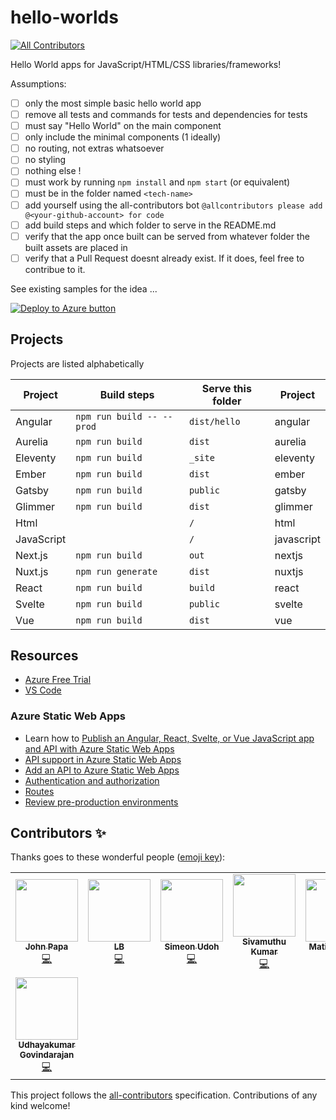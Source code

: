 # hello-worlds

<!-- ALL-CONTRIBUTORS-BADGE:START - Do not remove or modify this section -->

[![All Contributors](https://img.shields.io/badge/all_contributors-8-blue.svg?style=flat-square)](#contributors-)

<!-- ALL-CONTRIBUTORS-BADGE:END -->

Hello World apps for JavaScript/HTML/CSS libraries/frameworks!

Assumptions:

- [ ] only the most simple basic hello world app
- [ ] remove all tests and commands for tests and dependencies for tests
- [ ] must say "Hello World" on the main component
- [ ] only include the minimal components (1 ideally)
- [ ] no routing, not extras whatsoever
- [ ] no styling
- [ ] nothing else !
- [ ] must work by running `npm install` and `npm start` (or equivalent)
- [ ] must be in the folder named `<tech-name>`
- [ ] add yourself using the all-contributors bot `@allcontributors please add @<your-github-account> for code`
- [ ] add build steps and which folder to serve in the README.md
- [ ] verify that the app once built can be served from whatever folder the built assets are placed in
- [ ] verify that a Pull Request doesnt already exist. If it does, feel free to contribue to it.

See existing samples for the idea ...

[![Deploy to Azure button](https://aka.ms/deploytoazurebutton)](https://portal.azure.com/?feature.customportal=false&WT.mc_id=build2020_swa-github-jopapa#create/Microsoft.StaticApp)

## Projects

Projects are listed alphabetically

| Project    | Build steps               | Serve this folder | Project    |
| ---------- | ------------------------- | ----------------- | ---------- |
| Angular    | `npm run build -- --prod` | `dist/hello`      | angular    |
| Aurelia    | `npm run build`           | `dist`            | aurelia    |
| Eleventy   | `npm run build`           | `_site`           | eleventy   |
| Ember      | `npm run build`           | `dist`            | ember      |
| Gatsby     | `npm run build`           | `public`          | gatsby     |
| Glimmer    | `npm run build`           | `dist`            | glimmer    |
| Html       |                           | `/`               | html       |
| JavaScript |                           | `/`               | javascript |
| Next.js    | `npm run build`           | `out`             | nextjs     |
| Nuxt.js    | `npm run generate`        | `dist`            | nuxtjs     |
| React      | `npm run build`           | `build`           | react      |
| Svelte     | `npm run build`           | `public`          | svelte     |
| Vue        | `npm run build`           | `dist`            | vue        |

## Resources

- [Azure Free Trial](https://azure.microsoft.com/en-us/free/?wt.mc_id=helloworlds-github-jopapa)
- [VS Code](https://code.visualstudio.com?wt.mc_id=helloworlds-github-jopapa)

### Azure Static Web Apps

- Learn how to [Publish an Angular, React, Svelte, or Vue JavaScript app and API with Azure Static Web Apps](https://docs.microsoft.com/learn/modules/publish-app-service-static-web-app-api?wt.mc_id=staticwebapp-github-jopapa)
- [API support in Azure Static Web Apps](https://docs.microsoft.com/azure/static-web-apps/apis?wt.mc_id=staticwebapp-github-jopapa)
- [Add an API to Azure Static Web Apps](https://docs.microsoft.com/azure/static-web-apps/add-api?wt.mc_id=staticwebapp-github-jopapa)
- [Authentication and authorization](https://docs.microsoft.com/azure/static-web-apps/authentication-authorization?wt.mc_id=staticwebapp-github-jopapa)
- [Routes](https://docs.microsoft.com/azure/static-web-apps/routes?wt.mc_id=staticwebapp-github-jopapa)
- [Review pre-production environments](https://docs.microsoft.com/azure/static-web-apps/review-publish-pull-requests?wt.mc_id=staticwebapp-github-jopapa)

## Contributors ✨

Thanks goes to these wonderful people ([emoji key](https://allcontributors.org/docs/en/emoji-key)):

<!-- ALL-CONTRIBUTORS-LIST:START - Do not remove or modify this section -->
<!-- prettier-ignore-start -->
<!-- markdownlint-disable -->
<table>
  <tr>
    <td align="center"><a href="http://johnpapa.net"><img src="https://avatars2.githubusercontent.com/u/1202528?v=4" width="100px;" alt=""/><br /><sub><b>John Papa</b></sub></a><br /><a href="https://github.com/johnpapa/hello-worlds/commits?author=johnpapa" title="Code">💻</a></td>
    <td align="center"><a href="https://github.com/laurieontech"><img src="https://avatars3.githubusercontent.com/u/15000607?v=4" width="100px;" alt=""/><br /><sub><b>LB</b></sub></a><br /><a href="https://github.com/johnpapa/hello-worlds/commits?author=laurieontech" title="Code">💻</a></td>
    <td align="center"><a href="https://simicode.me"><img src="https://avatars1.githubusercontent.com/u/25581792?v=4" width="100px;" alt=""/><br /><sub><b>Simeon Udoh</b></sub></a><br /><a href="https://github.com/johnpapa/hello-worlds/commits?author=simeon4real" title="Code">💻</a></td>
    <td align="center"><a href="https://twitter.com/ksivamuthu"><img src="https://avatars0.githubusercontent.com/u/4029525?v=4" width="100px;" alt=""/><br /><sub><b>Sivamuthu Kumar</b></sub></a><br /><a href="https://github.com/johnpapa/hello-worlds/commits?author=ksivamuthu" title="Code">💻</a></td>
    <td align="center"><a href="https://github.com/matiaskm"><img src="https://avatars3.githubusercontent.com/u/18614906?v=4" width="100px;" alt=""/><br /><sub><b>Matias Kohan</b></sub></a><br /><a href="https://github.com/johnpapa/hello-worlds/commits?author=matiaskm" title="Code">💻</a></td>
    <td align="center"><a href="https://github.com/Duraimurugan"><img src="https://avatars3.githubusercontent.com/u/7348388?v=4" width="100px;" alt=""/><br /><sub><b>Duraimurugan</b></sub></a><br /><a href="https://github.com/johnpapa/hello-worlds/commits?author=Duraimurugan" title="Code">💻</a></td>
    <td align="center"><a href="https://wassim.dev"><img src="https://avatars2.githubusercontent.com/u/1699357?v=4" width="100px;" alt=""/><br /><sub><b>Wassim Chegham</b></sub></a><br /><a href="https://github.com/johnpapa/hello-worlds/commits?author=manekinekko" title="Code">💻</a></td>
    <td align="center"><a href="https://github.com/sandydoo"><img src="https://avatars3.githubusercontent.com/u/7572407?v=4" width="100px;" alt=""/><br /><sub><b>Sander Melnikov</b></sub></a><br /><a href="https://github.com/johnpapa/hello-worlds/commits?author=sandydoo" title="Code">💻</a></td>
  </tr>
  <tr>
    <td align="center"><a href="https://angularhive.com"><img src="https://avatars0.githubusercontent.com/u/29446574?v=4" width="100px;" alt=""/><br /><sub><b>Udhayakumar Govindarajan</b></sub></a><br /><a href="https://github.com/johnpapa/hello-worlds/commits?author=askudhay" title="Code">💻</a></td>
  </tr>
</table>

<!-- markdownlint-enable -->
<!-- prettier-ignore-end -->

<!-- ALL-CONTRIBUTORS-LIST:END -->

This project follows the [all-contributors](https://github.com/all-contributors/all-contributors) specification. Contributions of any kind welcome!
